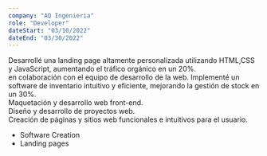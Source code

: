 ```yaml
---
company: "AQ Ingenieria"
role: "Developer"
dateStart: "03/10/2022"
dateEnd: "03/30/2022"
---
```


Desarrollé una landing page altamente personalizada utilizando HTML,CSS y JavaScript, aumentando el tráfico orgánico en un 20%. <br>
en colaboración con el equipo de desarrollo de la web. Implementé un software de inventario intuitivo y eficiente, mejorando la gestión de stock en un 30%.<br>
Maquetación y desarrollo web front-end.<br>
Diseño y desarrollo de proyectos web.<br>
Creación de páginas y sitios web funcionales e intuitivos para el usuario.

- Software Creation
- Landing pages
